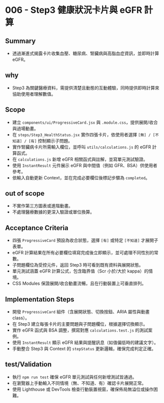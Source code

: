 # 006 - Step3 健康狀況卡片與 eGFR 計算

## Summary
- 透過漸進式揭露卡片收集血壓、糖尿病、腎臟病與高脂血症資訊，並即時計算 eGFR。

## why
- Step3 為關鍵醫療資料，需提供清楚且動態的互動體驗，同時提供即時計算來協助使用者理解數值。

## Scope
- 建立 `components/ui/ProgressiveCard.jsx` 與 `.module.css`，提供展開/收合與過場動畫。
- 在 `steps/Step3_HealthStatus.jsx` 實作四張卡片，依使用者選擇 `[無] / [不知道] / [有]` 控制顯示子問題。
- 實作腎臟病卡片所需輸入欄位，並呼叫 `utils/calculations.js` 的 eGFR 計算函式。
- 在 `calculations.js` 新增 eGFR 相關函式與註解，並寫單元測試驗證。
- 使用 `InstantResult` 元件展示 eGFR 與中間值（例如 GFR、BSA）供使用者參考。
- 依輸入自動更新 Context，並在完成必要欄位後標記步驟為 `completed`。

## out of scope
- 不實作第三方圖表或進階動畫。
- 不處理醫療數據的更深入驗證或單位換算。

## Acceptance Criteria
- 四張 `ProgressiveCard` 預設為收合狀態，選擇 `[有]` 或特定 `[不知道]` 才展開子表單。
- eGFR 計算結果在所有必要欄位填寫完成後立即顯示，並可處理不同性別的常數。
- 子問題欄位為受控元件，返回 Step3 時可看到既有資料與展開狀態。
- 單元測試涵蓋 eGFR 計算公式，包含臨界值（Scr 小於/大於 kappa）的情境。
- CSS Modules 保證展開/收合動畫流暢，且在行動裝置上可垂直排列。

## Implementation Steps
- 開發 `ProgressiveCard` 組件（含展開狀態、切換按鈕、ARIA 屬性與動畫 class）。
- 在 Step3 建立每張卡片的主要問題與子問題欄位，根據選擇切換顯示。
- 實作 eGFR 函式與 BSA 調整，撰寫對應 `calculations.test.js` 的測試案例。
- 使用 `InstantResult` 顯示 eGFR 結果與提醒訊息（如值偏低時的建議文字）。
- 手動整合 Step3 與 Context 的 `stepStatus` 更新邏輯，確保完成判定正確。

## test/Validation
- 執行 `npm run test` 確保 eGFR 單元測試與任何新增測試皆通過。
- 在瀏覽器上手動輸入不同情境（無、不知道、有）確認卡片展開正常。
- 使用 Lighthouse 或 DevTools 檢查行動裝置視窗，確保佈局無溢位或操作困難。
